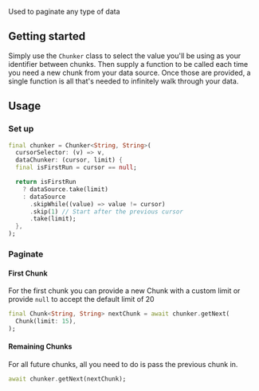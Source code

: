 Used to paginate any type of data

## Getting started

Simply use the `Chunker` class to select the value you'll be using as your identifier between chunks. Then supply a function to be called each time you need a new chunk from your data source. Once those are provided, a single function is all that's needed to infinitely walk through your data.

## Usage

### Set up

```dart
final chunker = Chunker<String, String>(
  cursorSelector: (v) => v,
  dataChunker: (cursor, limit) {
  final isFirstRun = cursor == null;

  return isFirstRun
    ? dataSource.take(limit)
    : dataSource
      .skipWhile((value) => value != cursor)
      .skip(1) // Start after the previous cursor
      .take(limit);
  },
);
```

### Paginate

#### First Chunk

For the first chunk you can provide a new Chunk with a custom limit or provide `null` to accept the default limit of 20

```dart
final Chunk<String, String> nextChunk = await chunker.getNext(
  Chunk(limit: 15),
);
```

#### Remaining Chunks

For all future chunks, all you need to do is pass the previous chunk in.

```dart
await chunker.getNext(nextChunk);
```
